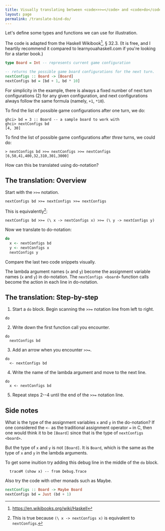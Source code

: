 ```yaml
---
title: Visually translating between <code>>>=</code> and <code>do</code>
layout: page
permalink: /translate-bind-do/
---
```


Let's define some types and functions we can use for illustration.

The code is adapted from the Haskell Wikibook[^1], § 32.3. (It is free,
and I heartily recommend it compared to learnyouahaskell.com if you're
looking for a starter book.)

```hs
type Board = Int -- represents current game configuration

-- returns the possible game board configurations for the next turn.
nextConfigs :: Board -> [Board]
nextConfigs bd = [bd + 1, bd * 10]
```

For simplicity in the example, there is always a fixed number of next
turn configurations (2) for any given configuration, and next
configurations always follow the same formula (namely, `+1`, `*10`).

To find the list of possible game configurations after one turn, we
do:

```
ghci> bd = 3 :: Board -- a sample board to work with
ghci> nextConfigs bd
[4, 30]
```

To find the list of possible game configurations after *three*
turns, we could do:

```
> nextConfigs bd >>= nextConfigs >>= nextConfigs
[6,50,41,400,32,310,301,3000]
```

How can this be translated using do-notation?

## The translation: Overview

Start with the `>>=` notation.

```
nextConfigs bd >>= nextConfigs >>= nextConfigs
```

This is equivalently[^2]:

```
nextConfigs bd >>= (\ x -> nextConfigs x) >>= (\ y -> nextConfigs y)
```

Now we translate to do-notation:

```hs
do
  x <- nextConfigs bd
  y <- nextConfigs x
  nextConfigs y
```

Compare the last two code snippets visually.

The lambda argument names (`x` and `y`) become the assignment variable
names (`x` and `y`) in do-notation. The `nextConfigs <board>` function
calls become the action in each line in do-notation.

## The translation: Step-by-step

1. Start a `do` block. Begin scanning the `>>=` notation line from left
   to right.
```
do
```
2. Write down the first function call you encounter.
```
do
  nextConfigs bd
```
3. Add an arrow when you encounter `>>=`.
```
do
  <- nextConfigs bd
```
4. Write the name of the lambda argument and move to the next line.
```
do
  x <- nextConfigs bd
```
5. Repeat steps 2--4 until the end of the `>>=` notation line.

## Side notes

What is the type of the assignment variables `x` and `y` in the
do-notation? If one considered the `<-` as the traditional assignment
operator `=` in C, then one would think it to be `[Board]` since that is
the type of `nextConfigs <board>`.

But the type of `x` and `y` is not `[Board]`. It is `Board`, which is the
same as the type of `x` and `y` in the lambda arguments.

To get some inuition try adding this debug line in the middle of the
`do` block.

```
  traceM (show x) -- from Debug.Trace
```

Also try the code with other monads such as Maybe.

```hs
nextConfigs :: Board -> Maybe Board
nextConfigs bd = Just (bd + 1)
```

[^1]: https://en.wikibooks.org/wiki/Haskell
[^2]: This is true because `(\ x -> nextConfigs x)` is equivalent to `nextConfigs`.
